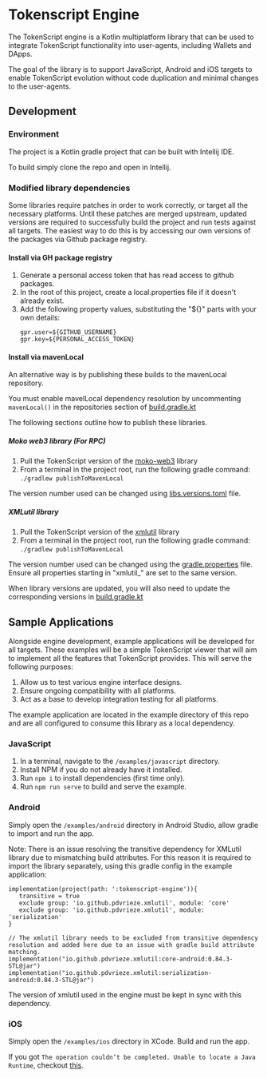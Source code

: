 
# Tokenscript Engine

The TokenScript engine is a Kotlin multiplatform library that can be used to integrate TokenScript functionality into user-agents, including Wallets and DApps.

The goal of the library is to support JavaScript, Android and iOS targets to enable TokenScript evolution without code duplication and minimal changes to the user-agents.

## Development

### Environment

The project is a Kotlin gradle project that can be built with Intellij IDE.

To build simply clone the repo and open in Intellij.

### Modified library dependencies

Some libraries require patches in order to work correctly, or target all the necessary platforms. 
Until these patches are merged upstream, updated versions are required to successfully build the project and run tests against all targets.
The easiest way to do this is by accessing our own versions of the packages via Github package registry.

#### Install via GH package registry

1. Generate a personal access token that has read access to github packages.
2. In the root of this project, create a local.properties file if it doesn't already exist.
3. Add the following property values, substituting the "${}" parts with your own details:
   ```
   gpr.user=${GITHUB_USERNAME}
   gpr.key=${PERSONAL_ACCESS_TOKEN}
   ```

#### Install via mavenLocal

An alternative way is by publishing these builds to the mavenLocal repository. 

You must enable mavelLocal dependency resolution by uncommenting `mavenLocal()` in the repositories section of [build.gradle.kt](https://github.com/TokenScript/tokenscript-engine/blob/master/build.gradle.kts)

The following sections outline how to publish these libraries.

##### Moko web3 library (For RPC)

1. Pull the TokenScript version of the [moko-web3](https://github.com/TokenScript/moko-web3/) library
2. From a terminal in the project root, run the following gradle command:  
   `./gradlew publishToMavenLocal`

The version number used can be changed using [libs.versions.toml](https://github.com/TokenScript/moko-web3/blob/master/gradle/libs.versions.toml) file.


##### XMLutil library

1. Pull the TokenScript version of the [xmlutil](https://github.com/TokenScript/xmlutil) library
2. From a terminal in the project root, run the following gradle command:  
   `./gradlew publishToMavenLocal`

The version number used can be changed using the [gradle.properties](https://github.com/TokenScript/xmlutil/blob/master/gradle.properties) file. 
Ensure all properties starting in "xmlutil_" are set to the same version.

When library versions are updated, you will also need to update the corresponding versions in [build.gradle.kt](https://github.com/TokenScript/tokenscript-engine/blob/master/build.gradle.kts)


## Sample Applications

Alongside engine development, example applications will be developed for all targets. 
These examples will be a simple TokenScript viewer that will aim to implement all the features that TokenScript provides. 
This will serve the following purposes: 

1. Allow us to test various engine interface designs.
2. Ensure ongoing compatibility with all platforms. 
3. Act as a base to develop integration testing for all platforms. 

The example application are located in the example directory of this repo and are all configured to consume this library as a local dependency.

### JavaScript

1. In a terminal, navigate to the `/examples/javascript` directory.
2. Install NPM if you do not already have it installed.
3. Run `npm i` to install dependencies (first time only).
4. Run `npm run serve` to build and serve the example.

### Android

Simply open the `/examples/android` directory in Android Studio, allow gradle to import and run the app.

Note: There is an issue resolving the transitive dependency for XMLutil library due to mismatching build attributes. 
For this reason it is required to import the library separately, using this gradle config in the example application:

```
implementation(project(path: ':tokenscript-engine')){
   transitive = true
   exclude group: 'io.github.pdvrieze.xmlutil', module: 'core'
   exclude group: 'io.github.pdvrieze.xmlutil', module: 'serialization'
}

// The xmlutil library needs to be excluded from transitive dependency resolution and added here due to an issue with gradle build attribute matching.
implementation("io.github.pdvrieze.xmlutil:core-android:0.84.3-STL@jar")
implementation("io.github.pdvrieze.xmlutil:serialization-android:0.84.3-STL@jar")
```

The version of xmlutil used in the engine must be kept in sync with this dependency. 

### iOS

Simply open the `/examples/ios` directory in XCode. Build and run the app.

If you got `The operation couldn’t be completed. Unable to locate a Java Runtime`, checkout [this](https://www.marcogomiero.com/posts/2021/kmp-no-java-runtime-error-xcode/).


